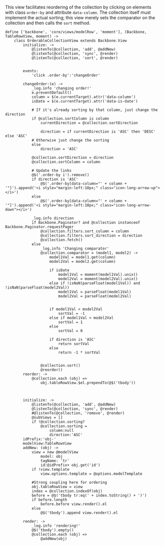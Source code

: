 This view facilitates reordering of the collection by clicking on elements with class `order-by` and attribute `data-column`. 
The collection itself must implement the actual sorting; this view merely sets the comparator on the collection
and then calls the `sort` method.

	define ['backbone', 'core/views/modelRow', 'moment'], (Backbone, TableRowView, moment) ->
		class OrderableCollectionView extends Backbone.View
			initialize: ->
				@listenTo(@collection, 'add', @addNew)
				@listenTo(@collection, 'sync', @render)
				@listenTo(@collection, 'sort', @render)


			events:
				'click .order-by':'changeOrder'

			changeOrder:(e) ->
				_log.info 'changing order!'
				e.preventDefault()
				column = $(e.currentTarget).attr('data-column')
				isDate = $(e.currentTarget).attr('data-is-date')

				# If it's already sorting by that column, just change the direction
				if @collection.sortColumn is column
					currentDirection = @collection.sortDirection

					direction = if currentDirection is 'ASC' then 'DESC' else 'ASC'
				# Otherwise just change the sorting
				else
					direction = 'ASC'

				@collection.sortDirection = direction
				@collection.sortColumn = column

				# Update the links
				@$('.order-by i').remove()
				if direction is 'ASC'
					@$('.order-by[data-column="' + column + '"]').append('<i style="margin-left:10px;" class="icon-long-arrow-up"></i>')
				else
					@$('.order-by[data-column="' + column + '"]').append('<i style="margin-left:10px;" class="icon-long-arrow-down"></i>')

				_log.info direction
				if Backbone.Paginator? and @collection instanceof Backbone.Paginator.requestPager
					@collection.filters.sort_column = column
					@collection.filters.sort_direction = direction
					@collection.fetch()
				else
					_log.info 'Changing comparator'
					@collection.comparator = (model1, model2) ->
						model1Val = model1.get(column)
						model2Val = model2.get(column)

						if isDate
							model1Val = moment(model1Val).unix()
							model2Val = moment(model2Val).unix()
						else if !isNaN(parseFloat(model1Val)) and !isNaN(parseFloat(model2Val))
							model1Val = parseFloat(model1Val)
							model2Val = parseFloat(model2Val)
							

						if model1Val < model2Val
							sortVal = -1
						else if model1Val > model2Val
							sortVal = 1
						else
							sortVal = 0

						if direction is 'ASC'
							return sortVal
						else
							return -1 * sortVal

				
					@collection.sort()
					@reorder()
			reorder: ->
				@collection.each (obj) =>
					obj.tableRowView.$el.prependTo(@$('tbody'))

				

			initialize: ->
				@listenTo(@collection, 'add', @addNew)
				@listenTo(@collection, 'sync', @render)
				#@listenTo(@collection, 'remove', @render)
				@subViews = []
				if !@collection.sorting?
					@collection.sorting = 
						column:null
						direction:'ASC'
			idPrefix:'obj-'
			modelView:TableRowView
			addNew: (obj) ->
				view = new @modelView
					model: obj
					tagName: 'tr'
					id:@idPrefix+ obj.get('id')
				if !view.template
					view.options.template = @options.modelTemplate

				#Strong coupling here for ordering
				obj.tableRowView = view
				index = @collection.indexOf(obj)
				before = @$('tbody tr:eq(' + index.toString() + ')')
				if before.length
					before.before view.render().el
				else
					@$('tbody').append view.render().el

			render: ->
				_log.info 'rendering!'
				@$('tbody').empty()
				@collection.each (obj) =>
					@addNew(obj)